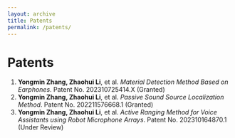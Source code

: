 ```yaml
---
layout: archive
title: Patents
permalink: /patents/
---
```


# Patents

1. **Yongmin Zhang, Zhaohui Li**, et al. *Material Detection Method Based on Earphones*. Patent No. 202310725414.X (Granted)  
2. **Yongmin Zhang, Zhaohui Li**, et al. *Passive Sound Source Localization Method*. Patent No. 202211576668.1 (Granted)  
3. **Yongmin Zhang, Zhaohui Li**, et al. *Active Ranging Method for Voice Assistants using Robot Microphone Arrays*. Patent No. 202310164870.1 (Under Review)
